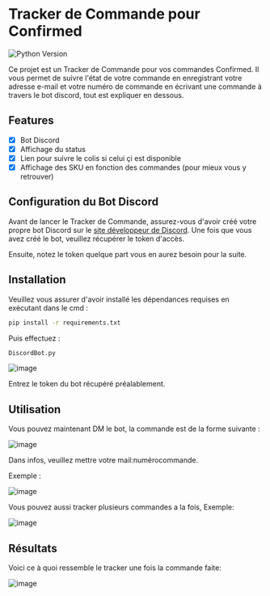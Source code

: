 # Tracker de Commande pour Confirmed

![Python Version](https://img.shields.io/badge/python-%3E%3D3.6-blue.svg)

Ce projet est un Tracker de Commande pour vos commandes Confirmed. Il vous permet de suivre l'état de votre commande en enregistrant votre adresse e-mail et votre numéro de commande en écrivant une commande à travers le bot discord, tout est expliquer en dessous.

## Features

- [x] Bot Discord
- [x] Affichage du status
- [x] Lien pour suivre le colis si celui çi est disponible
- [x] Affichage des SKU en fonction des commandes (pour mieux vous y retrouver)

## Configuration du Bot Discord

Avant de lancer le Tracker de Commande, assurez-vous d'avoir créé votre propre bot Discord sur le [site développeur de Discord](https://discord.com/developers/applications). Une fois que vous avez créé le bot, veuillez récupérer le token d'accès.

Ensuite, notez le token quelque part vous en aurez besoin pour la suite.

## Installation

Veuillez vous assurer d'avoir installé les dépendances requises en exécutant dans le cmd :

```bash
pip install -r requirements.txt
```

Puis effectuez :

```bash
DiscordBot.py
```
![image](https://github.com/julesgtz/confirmed-tracker-discord-bot/assets/113105305/80c3f543-740f-45a2-a45d-3e2830df9d95)

Entrez le token du bot récupéré préalablement.

## Utilisation

Vous pouvez maintenant DM le bot, la commande est de la forme suivante :

![image](https://github.com/julesgtz/confirmed-tracker-discord-bot/assets/113105305/68d68467-82d2-4eb6-9ac9-bd8737193dba)

Dans infos, veuillez mettre votre mail:numérocommande.

Exemple :

![image](https://github.com/julesgtz/confirmed-tracker-discord-bot/assets/113105305/16280051-6add-47a6-9bb2-d9ee8b79d880)

Vous pouvez aussi tracker plusieurs commandes a la fois, Exemple:

![image](https://github.com/julesgtz/confirmed-tracker-discord-bot/assets/113105305/41715302-d6da-4b2e-a488-a2d229c8d3a5)

## Résultats

Voici ce à quoi ressemble le tracker une fois la commande faite:

![image](https://github.com/julesgtz/confirmed-tracker-discord-bot/assets/113105305/f3f580b5-e0cd-4048-a3c1-b9ab4ca9a2cb)
